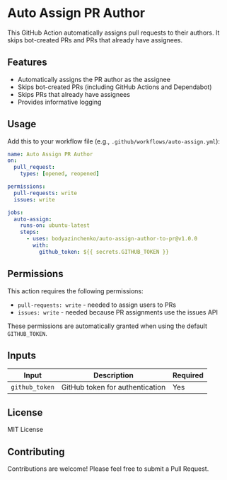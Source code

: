 # Auto Assign PR Author

This GitHub Action automatically assigns pull requests to their authors. It skips bot-created PRs and PRs that already have assignees.

## Features

- Automatically assigns the PR author as the assignee
- Skips bot-created PRs (including GitHub Actions and Dependabot)
- Skips PRs that already have assignees
- Provides informative logging

## Usage

Add this to your workflow file (e.g., `.github/workflows/auto-assign.yml`):

```yaml
name: Auto Assign PR Author
on:
  pull_request:
    types: [opened, reopened]

permissions:
  pull-requests: write
  issues: write

jobs:
  auto-assign:
    runs-on: ubuntu-latest
    steps:
      - uses: bodyazinchenko/auto-assign-author-to-pr@v1.0.0
        with:
          github_token: ${{ secrets.GITHUB_TOKEN }}
```

## Permissions

This action requires the following permissions:
- `pull-requests: write` - needed to assign users to PRs
- `issues: write` - needed because PR assignments use the issues API

These permissions are automatically granted when using the default `GITHUB_TOKEN`.

## Inputs

| Input | Description | Required |
|-------|-------------|----------|
| `github_token` | GitHub token for authentication | Yes |

## License

MIT License

## Contributing

Contributions are welcome! Please feel free to submit a Pull Request.
